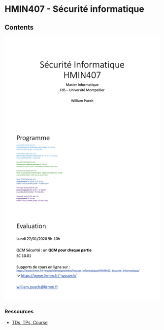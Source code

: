 # HMIN407 - Sécurité informatique

## Contents

![intro](https://github.com/su6i/masterIpsSemester4/blob/master/HMIN407%20-%20Securite%20informatique/resources/HMIN407.jpg)
![Programme](https://github.com/su6i/masterIpsSemester4/blob/master/HMIN407%20-%20Securite%20informatique/resources/Programme.jpg)
![Evaluation](https://github.com/su6i/masterIpsSemester4/blob/master/HMIN407%20-%20Securite%20informatique/resources/evaluation.jpg)

### Ressources

- [TDs, TPs, Course](http://www.lirmm.fr/~wpuech/enseignement/master_informatique/HMIN407_Securite_Informatique/)

